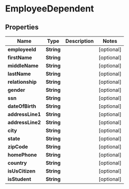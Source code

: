 

# EmployeeDependent


## Properties

| Name | Type | Description | Notes |
|------------ | ------------- | ------------- | -------------|
|**employeeId** | **String** |  |  [optional] |
|**firstName** | **String** |  |  [optional] |
|**middleName** | **String** |  |  [optional] |
|**lastName** | **String** |  |  [optional] |
|**relationship** | **String** |  |  [optional] |
|**gender** | **String** |  |  [optional] |
|**ssn** | **String** |  |  [optional] |
|**dateOfBirth** | **String** |  |  [optional] |
|**addressLine1** | **String** |  |  [optional] |
|**addressLine2** | **String** |  |  [optional] |
|**city** | **String** |  |  [optional] |
|**state** | **String** |  |  [optional] |
|**zipCode** | **String** |  |  [optional] |
|**homePhone** | **String** |  |  [optional] |
|**country** | **String** |  |  [optional] |
|**isUsCitizen** | **String** |  |  [optional] |
|**isStudent** | **String** |  |  [optional] |



